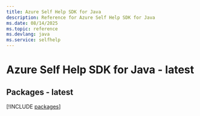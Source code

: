 ```yaml
---
title: Azure Self Help SDK for Java
description: Reference for Azure Self Help SDK for Java
ms.date: 08/14/2025
ms.topic: reference
ms.devlang: java
ms.service: selfhelp
---
```

# Azure Self Help SDK for Java - latest
## Packages - latest
[!INCLUDE [packages](self-help-index.md)]